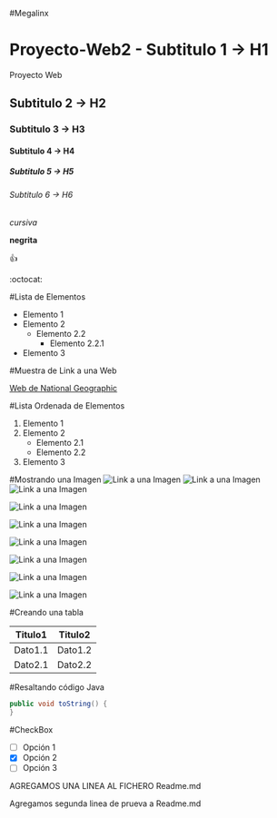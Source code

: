#Megalinx

# Proyecto-Web2 - Subtitulo 1 -> H1
Proyecto Web
## Subtitulo 2 -> H2
### Subtitulo 3 -> H3
#### Subtitulo 4 -> H4
##### Subtitulo 5 -> H5
###### Subtitulo 6 -> H6

*cursiva*

**negrita**

:+1:

:octocat:

#Lista de Elementos

* Elemento 1
* Elemento 2
  * Elemento 2.2
    * Elemento 2.2.1
* Elemento 3

#Muestra de Link a una Web

[Web de National Geographic](http://www.nationalgeographic.com.es/)

#Lista Ordenada de Elementos

1. Elemento 1
2. Elemento 2
    * Elemento 2.1
    * Elemento 2.2
3. Elemento 3

#Mostrando una Imagen
![Link a una Imagen](https://cdn.pixabay.com/photo/2012/04/14/16/21/sun-34485_960_720.png)
![Link a una Imagen](https://cdn.pixabay.com/photo/2012/04/14/16/21/sun-34485_960_720.png)
![Link a una Imagen](https://cdn.pixabay.com/photo/2012/04/14/16/21/sun-34485_960_720.png)

![Link a una Imagen](https://cdn.pixabay.com/photo/2012/04/14/16/21/sun-34485_960_720.png)

![Link a una Imagen](https://cdn.pixabay.com/photo/2012/04/14/16/21/sun-34485_960_720.png)

![Link a una Imagen](https://cdn.pixabay.com/photo/2012/04/14/16/21/sun-34485_960_720.png)

![Link a una Imagen](https://cdn.pixabay.com/photo/2012/04/14/16/21/sun-34485_960_720.png)

![Link a una Imagen](https://cdn.pixabay.com/photo/2012/04/14/16/21/sun-34485_960_720.png)

![Link a una Imagen](https://cdn.pixabay.com/photo/2012/04/14/16/21/sun-34485_960_720.png)


#Creando una tabla

Titulo1 | Titulo2
------- | -------
Dato1.1 | Dato1.2
Dato2.1 | Dato2.2

#Resaltando código Java

```java
public void toString() {
}
```

#CheckBox
- [ ] Opción 1
- [X] Opción 2
- [ ] Opción 3

AGREGAMOS UNA LINEA AL FICHERO Readme.md

Agregamos segunda linea de prueva a Readme.md
